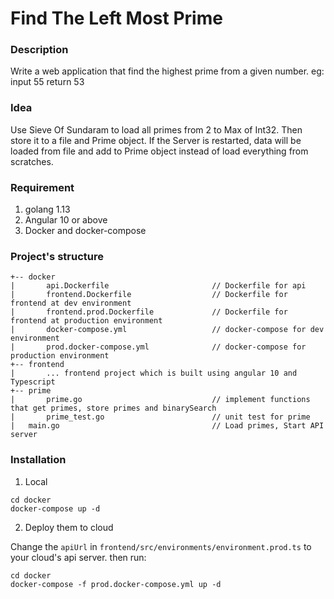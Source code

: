 # Find The Left Most Prime

### Description

Write a web application that find the highest prime from a given number. eg: input 55 return 53

### Idea

Use Sieve Of Sundaram to load all primes from 2 to Max of Int32. Then store it to a file and Prime object.
If the Server is restarted, data will be loaded from file and add to Prime object instead of load everything from scratches.

### Requirement

1. golang 1.13
2. Angular 10 or above
3. Docker and docker-compose

### Project's structure

```
+-- docker
|       api.Dockerfile                       // Dockerfile for api
|       frontend.Dockerfile                  // Dockerfile for frontend at dev environment
|       frontend.prod.Dockerfile             // Dockerfile for frontend at production environment
|       docker-compose.yml                   // docker-compose for dev environment
|       prod.docker-compose.yml              // docker-compose for production environment 
+-- frontend
|       ... frontend project which is built using angular 10 and Typescript
+-- prime
|       prime.go                             // implement functions that get primes, store primes and binarySearch
|       prime_test.go                        // unit test for prime
|   main.go                                  // Load primes, Start API server
```

### Installation

1. Local

```shell script
cd docker
docker-compose up -d
```

2. Deploy them to cloud

Change the `apiUrl` in `frontend/src/environments/environment.prod.ts` to your cloud's api server.
then run:
```shell script
cd docker
docker-compose -f prod.docker-compose.yml up -d
```
